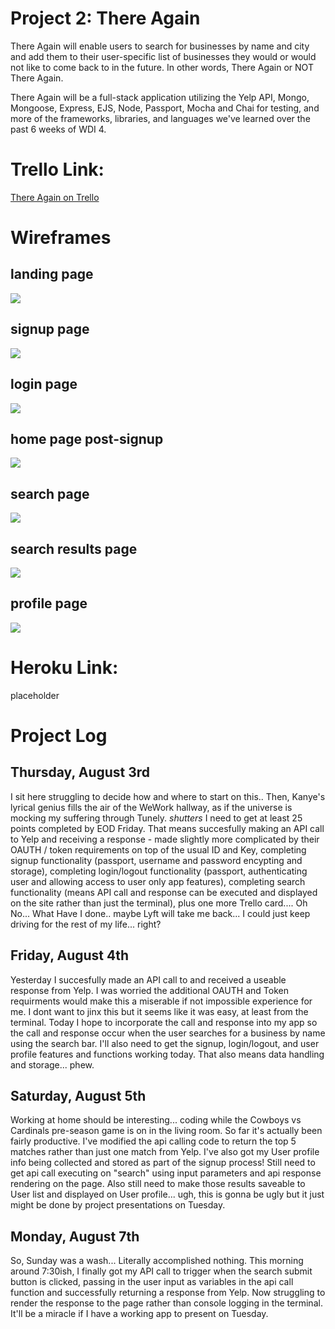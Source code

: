 # Project 2: There Again

There Again will enable users to search for businesses by name and city and add them to their user-specific list of businesses they would or would not like to come back to in the future. In other words, There Again or NOT There Again. 

There Again will be a full-stack application utilizing the Yelp API, Mongo, Mongoose, Express, EJS, Node, Passport, Mocha and Chai for testing, and more of the frameworks, libraries, and languages we've learned over the past 6 weeks of WDI 4. 


# Trello Link:
[There Again on Trello](https://trello.com/b/Bsp3iBtR/project-2-there-again)


# Wireframes

## landing page
<img src="landing_page.png">

## signup page
<img src="signup.png">

## login page
<img src="login.png">

## home page post-signup
<img src="home_page_post-signup.png">

## search page
<img src="search_page.png">

## search results page
<img src="search_results_page.png">

## profile page
<img src="User_Saved_Listings.png">


# Heroku Link:
placeholder

# Project Log

## Thursday, August 3rd

I sit here struggling to decide how and where to start on this.. Then, Kanye's lyrical genius fills the air of the WeWork hallway, as if the universe is mocking my suffering through Tunely. *shutters*
I need to get at least 25 points completed by EOD Friday. That means succesfully making an API call to Yelp and receiving a response - made slightly more complicated by their OAUTH / token requirements on top of the usual ID and Key, completing signup functionality (passport, username and password encypting and storage), completing login/logout functionality (passport, authenticating user and allowing access to user only app features), completing search functionality (means API call and response can be executed and displayed on the site rather than just the terminal), plus one more Trello card.... 
Oh No... What Have I done.. maybe Lyft will take me back... I could just keep driving for the rest of my life... right? 

## Friday, August 4th

Yesterday I succesfully made an API call to and received a useable response from Yelp. I was worried the additional OAUTH and Token requirments would make this a miserable if not impossible experience for me. I dont want to jinx this but it seems like it was easy, at least from the terminal. Today I hope to incorporate the call and response into my app so the call and response occur when the user searches for a business by name using the search bar.
I'll also need to get the signup, login/logout, and user profile features and functions working today. That also means data handling and storage... phew.

## Saturday, August 5th

Working at home should be interesting... coding while the Cowboys vs Cardinals pre-season game is on in the living room. So far it's actually been fairly productive. I've modified the api calling code to return the top 5 matches rather than just one match from Yelp. I've also got my User profile info being collected and stored as part of the signup process! Still need to get api call executing on "search" using input parameters and api response rendering on the page. Also still need to make those results saveable to User list and displayed on User profile... ugh, this is gonna be ugly but it just might be done by project presentations on Tuesday.

## Monday, August 7th

So, Sunday was a wash... Literally accomplished nothing. This morning around 7:30ish, I finally got my API call to trigger when the search submit button is clicked, passing in the user input as variables in the api call function and successfully returning a response from Yelp. Now struggling to render the response to the page rather than console logging in the terminal. It'll be a miracle if I have a working app to present on Tuesday.



